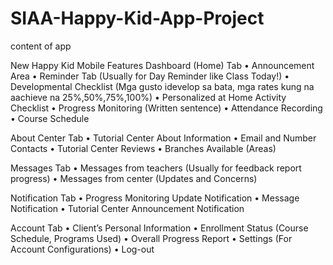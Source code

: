 # SIAA-Happy-Kid-App-Project

content of app

New Happy Kid Mobile Features
Dashboard (Home) Tab
•	Announcement Area
•	Reminder Tab (Usually for Day Reminder like Class Today!)
•	Developmental Checklist (Mga gusto idevelop sa bata, mga rates kung na aachieve na 25%,50%,75%,100%)
•	Personalized at Home Activity Checklist
•	Progress Monitoring (Written sentence)
•	Attendance Recording
•	Course Schedule

About Center Tab
•	Tutorial Center About Information
•	Email and Number Contacts
•	Tutorial Center Reviews
•	Branches Available (Areas)

Messages Tab
•	Messages from teachers (Usually for feedback report progress)
•	Messages from center (Updates and Concerns)

Notification Tab
•	Progress Monitoring Update Notification 
•	Message Notification
•	Tutorial Center Announcement Notification 

Account Tab
•	Client’s Personal Information
•	Enrollment Status (Course Schedule, Programs Used)
•	Overall Progress Report
•	Settings (For Account Configurations)
•	Log-out
 
